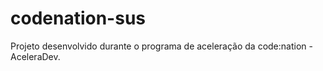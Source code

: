 # codenation-sus
Projeto desenvolvido durante o programa de aceleração da code:nation - AceleraDev.
